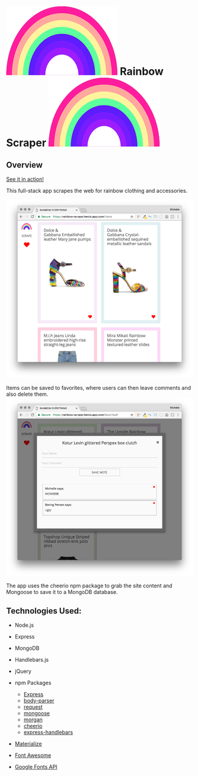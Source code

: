 # ![picture alt](/public/rainbow.png "Rainbow Home") Rainbow Scraper ![picture alt](/public/rainbow.png "Rainbow Home")

## Overview

[See it in action!](https://rainbow-scrape.herokuapp.com/)

This full-stack app scrapes the web for rainbow clothing and accessories. 

![picture alt](home.png "Rainbow Home")

Items can be saved to favorites, where users can then leave comments and also delete them.
![picture alt](note.png "Rainbow Note")

The app uses the cheerio npm package to grab the site content and Mongoose to save it to a MongoDB database.

## Technologies Used:

* Node.js
* Express
* MongoDB
* Handlebars.js
* jQuery
* npm Packages
	* [Express](https://www.npmjs.com/package/express)
	* [body-parser](https://www.npmjs.com/package/body-parser)
	* [request](https://www.npmjs.com/package/request)
	* [mongoose](https://www.npmjs.com/package/mongoose)
	* [morgan](https://www.npmjs.com/package/morgan)
	* [cheerio](https://www.npmjs.com/package/cheerio)
	* [express-handlebars](https://www.npmjs.com/package/express-handlebars)

* [Materialize](http://materializecss.com/)
* [Font Awesome](http://fontawesome.io/)
* [Google Fonts API](https://fonts.google.com)
